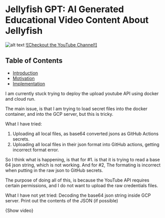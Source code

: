 # Jellyfish GPT: AI Generated Educational Video Content About Jellyfish 
![alt text](jellyfish_video.gif)
[![Checkout the YouTube Channel!]](https://www.youtube.com/watch?v=-zABWWJjvCc)

## Table of Contents
- [Introduction](#Introduction)
- [Motivation](#Motivation)
- [Implementation](#Implementation)



I am currently stuck trying to deploy the upload youtube API using 
docker and cloud run. 

The main issue, is that I am trying to load secret files into the 
docker container, and into the GCP server, but this is tricky. 

What I have tried:
1. Uploading all local files, as base64 converted jsons as GitHub Actions
secrets. 
2. Uploading all local files in their json format into GitHub actions, getting
incorrect format error. 

So I think what is happening, is that for #1. is that it is trying to read 
a base 64 json string, which is not working. And for #2, The formating is 
incorrect when putting in the raw json to GitHub secrets. 

The purpose of doing all of this, is because the YouTube API requires certain 
permissions, and I do not want to upload the raw credentials files. 

What I have not yet tried: Decoding the base64 json string inside GCP server.
Print out the contents of the JSON (if possible)

{Show video}


